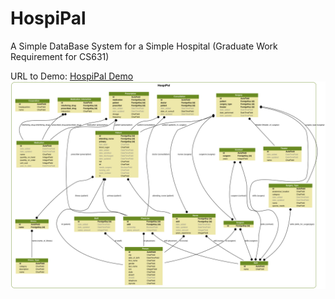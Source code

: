 # HospiPal
A Simple DataBase System for a Simple Hospital (Graduate Work Requirement for CS631)

URL to Demo: [HospiPal Demo](45.55.171.186)
![Alt text](classes_test.png?raw=true "Example Milestone")